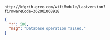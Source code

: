 `http://kfgrih.gree.com/wifiModule/Lastversion?firmwareCode=362001068918`

```json
{
  "r": 500,
  "msg": "Database operation failed."
}
```